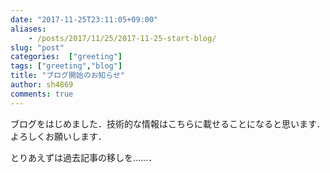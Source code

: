 ```yaml
---
date: "2017-11-25T23:11:05+09:00"
aliases:
    - /posts/2017/11/25/2017-11-25-start-blog/
slug: "post"
categories:  ["greeting"]
tags: ["greeting","blog"]
title: "ブログ開始のお知らせ"
author: sh4869
comments: true
---
```


ブログをはじめました．技術的な情報はこちらに載せることになると思います．よろしくお願いします．

とりあえずは過去記事の移しを……．